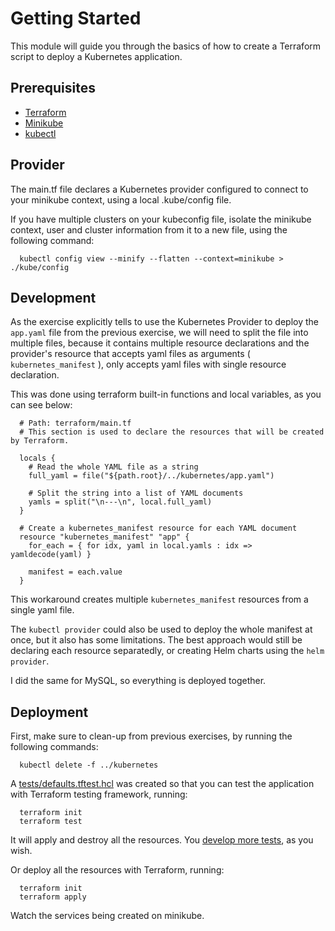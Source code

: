 # Getting Started

This module will guide you through the basics of how to create a Terraform script to deploy a Kubernetes application.

## Prerequisites

- [Terraform](https://www.terraform.io/downloads.html)
- [Minikube](https://minikube.sigs.k8s.io/docs/start/)
- [kubectl](https://kubernetes.io/docs/tasks/tools/)

## Provider

The main.tf file declares a Kubernetes provider configured to connect to your minikube context, using a local .kube/config file.

If you have multiple clusters on your kubeconfig file, isolate the minikube context, user and cluster information from it to a new file, using the following command:

```
  kubectl config view --minify --flatten --context=minikube > ./kube/config
```

## Development

As the exercise explicitly tells to use the Kubernetes Provider to deploy the `app.yaml` file from the previous exercise, we will need to split the file into multiple files, because it contains multiple resource declarations and the provider's resource that accepts yaml files as arguments ( `kubernetes_manifest` ), only accepts yaml files with single resource declaration. 

This was done using terraform built-in functions and local variables, as you can see below:

```
  # Path: terraform/main.tf
  # This section is used to declare the resources that will be created by Terraform.

  locals {
    # Read the whole YAML file as a string
    full_yaml = file("${path.root}/../kubernetes/app.yaml")

    # Split the string into a list of YAML documents
    yamls = split("\n---\n", local.full_yaml)
  }

  # Create a kubernetes_manifest resource for each YAML document
  resource "kubernetes_manifest" "app" {
    for_each = { for idx, yaml in local.yamls : idx => yamldecode(yaml) }

    manifest = each.value
  }
```

This workaround creates multiple `kubernetes_manifest` resources from a single yaml file.

The `kubectl provider` could also be used to deploy the whole manifest at once, but it also has some limitations. The best approach would still be declaring each resource separatedly, or creating Helm charts using the `helm provider`.

I did the same for MySQL, so everything is deployed together.

## Deployment

First, make sure to clean-up from previous exercises, by running the following commands:

```
  kubectl delete -f ../kubernetes
```

A [tests/defaults.tftest.hcl](tests/defaults.tftest.hcl) was created so that you can test the application with Terraform testing framework, running: 
  
  ```
    terraform init
    terraform test
  ```

It will apply and destroy all the resources. You [develop more tests](https://developer.hashicorp.com/terraform/tutorials/configuration-language/test), as you wish.

Or deploy all the resources with Terraform, running:

```
  terraform init
  terraform apply
```

Watch the services being created on minikube.